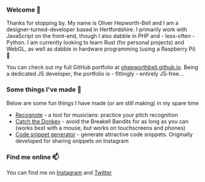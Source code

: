 ### Welcome 👋

Thanks for stopping by. My name is Oliver Hepworth-Bell and I am a designer-turned-developer based in Hertfordshire. I primarily work with JavaScript on the front-end, though I also dabble in PHP and - less-often - Python. I am currently looking to learn Rust (for personal projects) and WebGL, as well as dabble in hardware programming (using a Raspberry Pi) 🌱

You can check out my full GitHub portfolio at [ohepworthbell.github.io](https://ohepworthbell.github.io/). Being a dedicated JS developer, the portfolio is - fittingly - entirely JS-free...

### Some things I've made 🔭

Below are some fun things I have made (or am still making) in my spare time

* [Recognote](http://recognote.wearegrowth.com/) - a tool for musicians: practice your pitch recognition
* [Catch the Donkey](https://ohepworthbell.github.io/catch-the-donkey/) - avoid the Breakell Bandits for as long as you can (works best with a mouse, but works on touchscreens and phones)
* [Code snippet generator](https://ohepworthbell.github.io/code-snippets/) - generate attractive code snippets. Originally developed for sharing snippets on Instagram

### Find me online 📫

You can find me on [Instagram](https://www.instagram.com/ohepworthbell/) and [Twitter](https://twitter.com/ohepworthbell)
